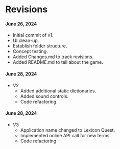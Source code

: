 # Revisions

#### June 26, 2024

- Initial commit of v1.
- UI clean-up.
- Establish folder structure.
- Concept testing.
- Added Changes.md to track revisions.
- Added README.md to tell about the game.

#### June 28, 2024

- V2
  - Added additional static dictionaries.
  - Added sound controls.
  - Code refactoring.

#### June 28, 2024

- V3
  - Application name changed to Lexicon Quest.
  - Implemented online API call for new terms.
  - Code refactoring
